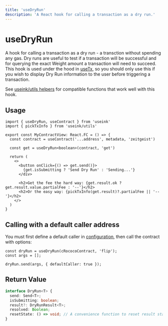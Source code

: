 ```yaml
---
title: 'useDryRun'
description: 'A React hook for calling a transaction as a dry run.'
---
```


# useDryRun

A hook for calling a transaction as a dry run - a transction without spending any gas. Dry
runs are useful to test if a transaction will be successful and for querying the exact
Weight amount a transaction will need to succeed. This hook is used under the hood in
[useTx](/frontend/react/hooks/contracts/use-tx), so you should only use this if you wish to
display Dry Run information to the user before triggering a transaction.

See [useink/utils helpers](/frontend/utils/pick) for compatible functions that work
well with this hook. 

## Usage

```tsx
import { useDryRun, useContract } from 'useink'
import { pickTxInfo } from 'useink/utils'

export const MyContractView: React.FC = () => {
  const contract = useContract('...address', metadata, 'zeitgeist')
  
  const get = useDryRun<boolean>(contract, 'get')

  return (
    <>
      <button onClick={() => get.send()}>
        {get.isSubmitting ? 'Send Dry Run' : 'Sending...'}
      </div>

      <h2>Get the fee the hard way: {get.result.ok ? get.result.value.partialFee : '--'}</h2>
      <h2>Or the easy way: {pickTxInfo(get.result)?.partialFee || '--'}</h2>
    </>
  )
}
```

## Calling with a default caller address

You must first define a default caller in [configuration](/frontend/configuration#configprops), then call the contract with options:

```tsx
const dryRun = useDryRun(cRococoContract, 'flip');
const args = [];

dryRun.send(args, { defaultCaller: true });
```

## Return Value

```ts
interface DryRun<T> {
  send: Send<T>;
  isSubmitting: boolean;
  result?: DryRunResult<T>;
  resolved: Boolean;
  resetState: () => void; // A convenience function to reset result state
}
```